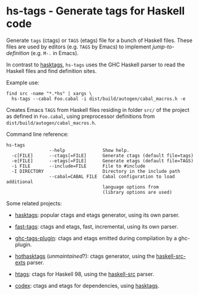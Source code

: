 hs-tags - Generate tags for Haskell code
========================================

Generate `tags` (ctags) or `TAGS` (etags) file for a bunch of Haskell files.
These files are used by editors (e.g. `TAGS` by Emacs) to implement _jump-to-definition_ (e.g. `M-.` in Emacs).

In contrast to [hasktags](http://hackage.haskell.org/package/hasktags), `hs-tags` uses the GHC Haskell parser to read the Haskell files and find definition sites.

Example use:
```
find src -name "*.*hs" | xargs \
  hs-tags --cabal Foo.cabal -i dist/build/autogen/cabal_macros.h -e
```
Creates Emacs `TAGS` from Haskell files residing in folder `src/` of the project as defined in `Foo.cabal`, using preprocessor definitions from `dist/build/autogen/cabal_macros.h`.

Command line reference:
```
hs-tags
                --help              Show help.
  -c[FILE]      --ctags[=FILE]      Generate ctags (default file=tags)
  -e[FILE]      --etags[=FILE]      Generate etags (default file=TAGS)
  -i FILE       --include=FILE      File to #include
  -I DIRECTORY                      Directory in the include path
                --cabal=CABAL FILE  Cabal configuration to load additional
                                    language options from
                                    (library options are used)
```

Some related projects:

- [hasktags](http://hackage.haskell.org/package/hasktags):
  popular ctags and etags generator, using its own parser.

- [fast-tags](https://hackage.haskell.org/package/fast-tags):
  ctags and etags, fast, incremental, using its own parser.

- [ghc-tags-plugin](https://hackage.haskell.org/package/ghc-tags-plugin):
  ctags and etags emitted during compilation by a ghc-plugin.

- [hothasktags](https://hackage.haskell.org/package/hothasktags)
  (_unmaintained_?):
  ctags generator, using the [haskell-src-exts](https://hackage.haskell.org/package/haskell-src-exts) parser.

- [htags](https://hackage.haskell.org/package/htags):
  ctags for Haskell 98, using the [haskell-src](https://hackage.haskell.org/package/haskell-src) parser.

- [codex](https://hackage.haskell.org/package/codex):
  ctags and etags for dependencies, using
  [hasktags](http://hackage.haskell.org/package/hasktags).
